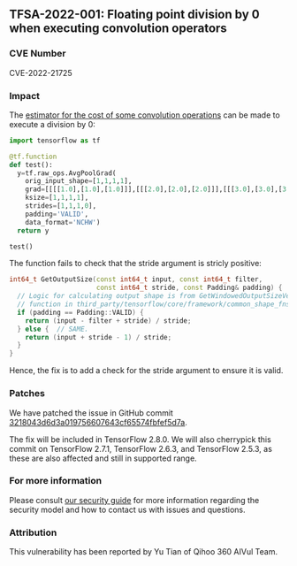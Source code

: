 ## TFSA-2022-001: Floating point division by 0 when executing convolution operators

### CVE Number
CVE-2022-21725

### Impact
The [estimator for the cost of some convolution operations](https://github.com/tensorflow/tensorflow/blob/ffa202a17ab7a4a10182b746d230ea66f021fe16/tensorflow/core/grappler/costs/op_level_cost_estimator.cc#L189-L198) can be made to execute a division by 0:

```python
import tensorflow as tf

@tf.function
def test():
  y=tf.raw_ops.AvgPoolGrad(
    orig_input_shape=[1,1,1,1],
    grad=[[[[1.0],[1.0],[1.0]]],[[[2.0],[2.0],[2.0]]],[[[3.0],[3.0],[3.0]]]],
    ksize=[1,1,1,1],
    strides=[1,1,1,0],
    padding='VALID',
    data_format='NCHW')
  return y

test()
```

The function fails to check that the stride argument is stricly positive:

```cc
int64_t GetOutputSize(const int64_t input, const int64_t filter,
                      const int64_t stride, const Padding& padding) {
  // Logic for calculating output shape is from GetWindowedOutputSizeVerbose()
  // function in third_party/tensorflow/core/framework/common_shape_fns.cc.
  if (padding == Padding::VALID) {
    return (input - filter + stride) / stride;
  } else {  // SAME.
    return (input + stride - 1) / stride;
  }
}
```

Hence, the fix is to add a check for the stride argument to ensure it is valid.

### Patches
We have patched the issue in GitHub commit [3218043d6d3a019756607643cf65574fbfef5d7a](https://github.com/tensorflow/tensorflow/commit/3218043d6d3a019756607643cf65574fbfef5d7a).

The fix will be included in TensorFlow 2.8.0. We will also cherrypick this commit on TensorFlow 2.7.1, TensorFlow 2.6.3, and TensorFlow 2.5.3, as these are also affected and still in supported range.

### For more information
Please consult [our security guide](https://github.com/tensorflow/tensorflow/blob/master/SECURITY.md) for more information regarding the security model and how to contact us with issues and questions.

### Attribution
This vulnerability has been reported by Yu Tian of Qihoo 360 AIVul Team.
